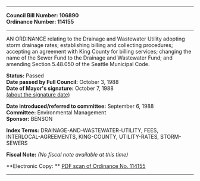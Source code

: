 * * * * *  
  
**Council Bill Number: [](#h0)[](#h2)106890**   
**Ordinance Number: 114155**  
  
* * * * *  
  
AN ORDINANCE relating to the Drainage and Wastewater Utility adopting storm drainage rates; establishing billing and collecting procedures; accepting an agreement with King County for billing services; changing the name of the Sewer Fund to the Drainage and Wastewater Fund; and amending Section 5.48.050 of the Seattle Municipal Code.  
  
**Status:** Passed   
**Date passed by Full Council:** October 3, 1988   
**Date of Mayor's signature:** October 7, 1988   
[(about the signature date)](/~public/approvaldate.htm)   
  
  
**Date introduced/referred to committee:** September 6, 1988   
**Committee:** Environmental Management   
**Sponsor:** BENSON   
  
**Index Terms:** DRAINAGE-AND-WASTEWATER-UTILITY, FEES, INTERLOCAL-AGREEMENTS, KING-COUNTY, UTILITY-RATES, STORM-SEWERS  
  
**Fiscal Note:** *(No fiscal note available at this time)*  
  
**Electronic Copy: ** [PDF scan of Ordinance No. 114155](/~archives/Ordinances/Ord_114155.pdf)  
  
* * * * *  
